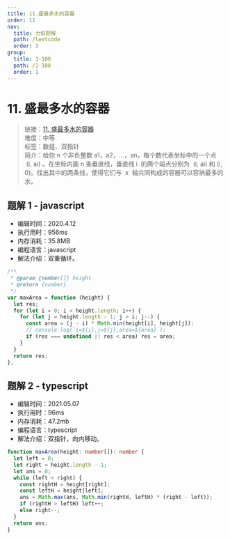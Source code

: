 ```yaml
---
title: 11.盛最多水的容器
order: 11
nav:
  title: 力扣题解
  path: /leetcode
  order: 3
group:
  title: 1-100
  path: /1-100
  order: 1
---
```


# 11. 盛最多水的容器

> 链接：[11. 盛最多水的容器](https://leetcode-cn.com/problems/container-with-most-water/)  
> 难度：中等  
> 标签：数组、双指针  
> 简介：给你 n 个非负整数 a1，a2，...，an，每个数代表坐标中的一个点  (i, ai) 。在坐标内画 n 条垂直线，垂直线 i  的两个端点分别为  (i, ai) 和 (i, 0)。找出其中的两条线，使得它们与  x  轴共同构成的容器可以容纳最多的水。

## 题解 1 - javascript

- 编辑时间：2020.4.12
- 执行用时：956ms
- 内存消耗：35.8MB
- 编程语言：javascript
- 解法介绍：双重循环。

```javascript
/**
 * @param {number[]} height
 * @return {number}
 */
var maxArea = function (height) {
  let res;
  for (let i = 0; i < height.length; i++) {
    for (let j = height.length - 1; j > i; j--) {
      const area = (j - i) * Math.min(height[i], height[j]);
      // console.log(`i=${i},j=${j},area=${area}`);
      if (res === undefined || res < area) res = area;
    }
  }
  return res;
};
```

## 题解 2 - typescript

- 编辑时间：2021.05.07
- 执行用时：96ms
- 内存消耗：47.2mb
- 编程语言：typescript
- 解法介绍：双指针，向内移动。

```typescript
function maxArea(height: number[]): number {
  let left = 0;
  let right = height.length - 1;
  let ans = 0;
  while (left < right) {
    const rightH = height[right];
    const leftH = height[left];
    ans = Math.max(ans, Math.min(rightH, leftH) * (right - left));
    if (rightH > leftH) left++;
    else right--;
  }
  return ans;
}
```
